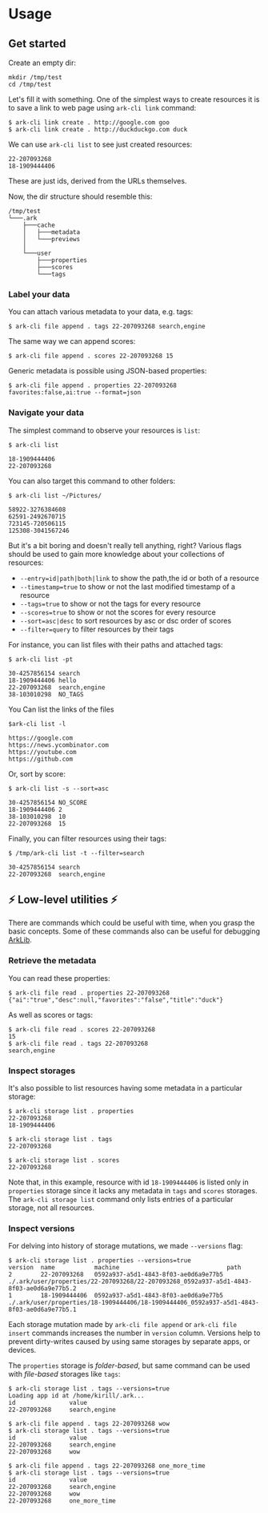 # Usage

## Get started

Create an empty dir:
```
mkdir /tmp/test
cd /tmp/test
```

Let's fill it with something. One of the simplest ways to create resources it is to save a link to web page using `ark-cli link` command:
```
$ ark-cli link create . http://google.com goo
$ ark-cli link create . http://duckduckgo.com duck
```

We can use `ark-cli list` to see just created resources:
```
22-207093268
18-1909444406
```

These are just ids, derived from the URLs themselves.

Now, the dir structure should resemble this:
```
/tmp/test
└───.ark
    ├───cache
    │   ├───metadata
    │   └───previews
    │
    └───user
        ├───properties
        ├───scores
        └───tags
```

### Label your data 

You can attach various metadata to your data, e.g. tags:
```
$ ark-cli file append . tags 22-207093268 search,engine
```

The same way we can append scores:
```
$ ark-cli file append . scores 22-207093268 15
```

Generic metadata is possible using JSON-based properties:
```
$ ark-cli file append . properties 22-207093268 favorites:false,ai:true --format=json
```

### Navigate your data

The simplest command to observe your resources is `list`:
```
$ ark-cli list

18-1909444406
22-207093268
```

You can also target this command to other folders:
```
$ ark-cli list ~/Pictures/

58922-3276384608
62591-2492670715
723145-720506115
125308-3041567246
```

But it's a bit boring and doesn't really tell anything, right? Various flags should be used to gain more knowledge about your collections of resources:
* `--entry=id|path|both|link` to show the path,the id or both of a resource
* `--timestamp=true` to show or not the last modified timestamp of a resource
* `--tags=true` to show or not the tags for every resource
* `--scores=true` to show or not the scores for every resource
* `--sort=asc|desc` to sort resources by asc or dsc order of scores
* `--filter=query` to filter resources by their tags

For instance, you can list files with their paths and attached tags:
```
$ ark-cli list -pt

30-4257856154 search
18-1909444406 hello
22-207093268  search,engine
38-103010298  NO_TAGS
```

You Can list the links of the files

```
$ark-cli list -l

https://google.com
https://news.ycombinator.com
https://youtube.com
https://github.com

```

Or, sort by score:
```
$ ark-cli list -s --sort=asc

30-4257856154 NO_SCORE
18-1909444406 2
38-103010298  10
22-207093268  15
```

Finally, you can filter resources using their tags:
```
$ /tmp/ark-cli list -t --filter=search

30-4257856154 search
22-207093268  search,engine
```

## :zap: Low-level utilities :zap:

There are commands which could be useful with time, when you grasp the basic concepts. Some of these commands also can be useful for debugging [ArkLib](https://github.com/ARK-Builders/ark-rust).

### Retrieve the metadata

You can read these properties:
```
$ ark-cli file read . properties 22-207093268
{"ai":"true","desc":null,"favorites":"false","title":"duck"}
```

As well as scores or tags:
```
$ ark-cli file read . scores 22-207093268
15
$ ark-cli file read . tags 22-207093268
search,engine
```

### Inspect storages

It's also possible to list resources having some metadata in a particular storage:
```
$ ark-cli storage list . properties
22-207093268
18-1909444406

$ ark-cli storage list . tags
22-207093268

$ ark-cli storage list . scores
22-207093268
```

Note that, in this example, resource with id `18-1909444406` is listed only in `properties` storage since it lacks any metadata in `tags` and `scores` storages. The `ark-cli storage list` command only lists entries of a particular storage, not all resources.

### Inspect versions

For delving into history of storage mutations, we made `--versions` flag:
```
$ ark-cli storage list . properties --versions=true
version  name           machine                              path
2        22-207093268   0592a937-a5d1-4843-8f03-ae0d6a9e77b5 ./.ark/user/properties/22-207093268/22-207093268_0592a937-a5d1-4843-8f03-ae0d6a9e77b5.2
1        18-1909444406  0592a937-a5d1-4843-8f03-ae0d6a9e77b5 ./.ark/user/properties/18-1909444406/18-1909444406_0592a937-a5d1-4843-8f03-ae0d6a9e77b5.1
```

Each storage mutation made by `ark-cli file append` or `ark-cli file insert` commands increases the number in `version` column. Versions help to prevent dirty-writes caused by using same storages by separate apps, or devices. 

The `properties` storage is _folder-based_, but same command can be used with _file-based_ storages like `tags`:
```
$ ark-cli storage list . tags --versions=true
Loading app id at /home/kirill/.ark...
id               value
22-207093268     search,engine

$ ark-cli file append . tags 22-207093268 wow
$ ark-cli storage list . tags --versions=true
id               value
22-207093268     search,engine
22-207093268     wow

$ ark-cli file append . tags 22-207093268 one_more_time
$ ark-cli storage list . tags --versions=true
id               value
22-207093268     search,engine
22-207093268     wow
22-207093268     one_more_time
```
